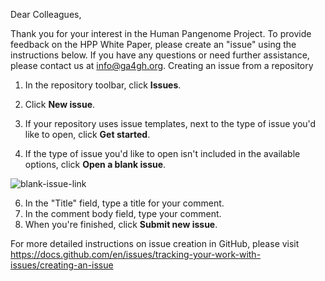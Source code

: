 Dear Colleagues,

Thank you for your interest in the Human Pangenome Project. To provide feedback on the HPP White Paper, please create an "issue" using the instructions below. If you have any questions or need further assistance, please contact us at info@ga4gh.org. 
Creating an issue from a repository      
1. In the repository toolbar, click **Issues**.  

3. Click **New issue**.
4. If your repository uses issue templates, next to the type of issue you'd like to open, click **Get started**.
5. If the type of issue you'd like to open isn't included in the available options, click **Open a blank issue**.

![blank-issue-link](https://github.com/ga4gh/human-pangenome-project/assets/44613972/97d6e2ba-48d0-4d42-ac89-456354ffd773)

6. In the "Title" field, type a title for your comment.
7. In the comment body field, type your comment.
8. When you're finished, click **Submit new issue**.

For more detailed instructions on issue creation in GitHub, please visit https://docs.github.com/en/issues/tracking-your-work-with-issues/creating-an-issue
